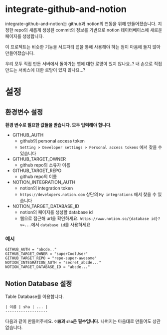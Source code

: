 # integrate-github-and-notion

integrate-github-and-notion는 github과 notion의 연동을 위해 만들어졌습니다. 지정한 repo의 새롭게 생성된 commit의 정보를 기반으로 notion 데이터베이스에 새로운 페이지를 생성합니다.

이 프로젝트는 비슷한 기능을 서드파티 앱을 통해 사용해야 하는 점이 마음에 들지 않아 만들어졌습니다.

우리 모두 직접 만든 서버에서 돌아가는 앱에 대한 로망이 있지 않나요..? 내 손으로 직접 만드는 서비스에 대한 로망이 있지 않나요...?

# 설정

## 환경변수 설정

**환경 변수로 필요한 값들을 받습니다. 모두 입력해야 합니다.**

- GITHUB_AUTH
  - github의 personal access token
  - `Setting > Developer settings > Personal access tokens` 에서 찾을 수 있습니다
- GITHUB_TARGET_OWNER
  - github repo의 소유자 이름
- GITHUB_TARGET_REPO
  - github repo의 이름
- NOTION_INTEGRATION_AUTH
  - notion의 integration token
  - `https://developers.notion.com` 상단의 `My integrations` 에서 찾을 수 있습니다
- NOTION_TARGET_DATABASE_ID
  - notion의 페이지를 생성할 database id
  - 웹으로 접근해 url을 확인하세요. `https://www.notion.so/{database id}?v=...`에서 `database id`를 사용하세요

### 예시

```dosini
GITHUB_AUTH = "abcde.."
GITHUB_TARGET_OWNER = "superCoolUser"
GITHUB_TARGET_REPO = "repo-super-awesome"
NOTION_INTEGRATION_AUTH = "secret_abcde..."
NOTION_TARGET_DATABASE_ID = "abcde..."
```

## Notion Database 설정

Table Database를 이용합니다.

```
| 이름 | sha | ... |
-------------------
```

다음과 같이 만들어주세요. **`이름`과 `sha`은 필수입니다.** 나머지는 마음대로 만들어도 상관 없습니다.
